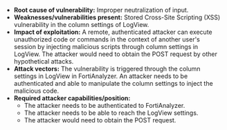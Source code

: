 - **Root cause of vulnerability:** Improper neutralization of input.
- **Weaknesses/vulnerabilities present:** Stored Cross-Site Scripting (XSS) vulnerability in the column settings of LogView.
- **Impact of exploitation:** A remote, authenticated attacker can execute unauthorized code or commands in the context of another user's session by injecting malicious scripts through column settings in LogView. The attacker would need to obtain the POST request by other hypothetical attacks.
- **Attack vectors:** The vulnerability is triggered through the column settings in LogView in FortiAnalyzer. An attacker needs to be authenticated and able to manipulate the column settings to inject the malicious code.
- **Required attacker capabilities/position:**
    - The attacker needs to be authenticated to FortiAnalyzer.
    - The attacker needs to be able to reach the LogView settings.
    - The attacker would need to obtain the POST request.